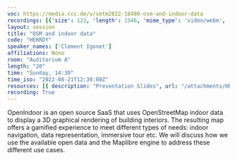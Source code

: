 ```yaml
---
voc: https://media.ccc.de/v/sotm2022-18490-osm-and-indoor-data
recordings: [{'size': 122, 'length': 1546, 'mime_type': 'video/webm', 'language': 'eng', 'filename': 'sotm2022-18490-eng-OSM_and_indoor_data_webm-hd.webm', 'state': 'new', 'folder': 'webm-hd', 'high_quality': True, 'width': 1920, 'height': 1080, 'updated_at': '2022-10-02T19:28:07.858+02:00', 'recording_url': 'https://cdn.media.ccc.de/events/sotm/2022/webm-hd/sotm2022-18490-eng-OSM_and_indoor_data_webm-hd.webm', 'url': 'https://api.media.ccc.de/public/recordings/62493', 'event_url': 'https://api.media.ccc.de/public/events/2352197e-b9a4-50ea-b591-539272590bd0', 'conference_url': 'https://api.media.ccc.de/public/conferences/sotm2022'}, {'size': 58, 'length': 1546, 'mime_type': 'video/webm', 'language': 'eng', 'filename': 'sotm2022-18490-eng-OSM_and_indoor_data_webm-sd.webm', 'state': 'new', 'folder': 'webm-sd', 'high_quality': False, 'width': 720, 'height': 576, 'updated_at': '2022-10-02T19:04:04.967+02:00', 'recording_url': 'https://cdn.media.ccc.de/events/sotm/2022/webm-sd/sotm2022-18490-eng-OSM_and_indoor_data_webm-sd.webm', 'url': 'https://api.media.ccc.de/public/recordings/62491', 'event_url': 'https://api.media.ccc.de/public/events/2352197e-b9a4-50ea-b591-539272590bd0', 'conference_url': 'https://api.media.ccc.de/public/conferences/sotm2022'}, {'size': 42, 'length': 1546, 'mime_type': 'video/mp4', 'language': 'eng', 'filename': 'sotm2022-18490-eng-OSM_and_indoor_data_sd.mp4', 'state': 'new', 'folder': 'h264-sd', 'high_quality': False, 'width': 720, 'height': 576, 'updated_at': '2022-10-02T18:47:22.201+02:00', 'recording_url': 'https://cdn.media.ccc.de/events/sotm/2022/h264-sd/sotm2022-18490-eng-OSM_and_indoor_data_sd.mp4', 'url': 'https://api.media.ccc.de/public/recordings/62489', 'event_url': 'https://api.media.ccc.de/public/events/2352197e-b9a4-50ea-b591-539272590bd0', 'conference_url': 'https://api.media.ccc.de/public/conferences/sotm2022'}, {'size': 23, 'length': 1542, 'mime_type': 'audio/mpeg', 'language': 'eng', 'filename': 'sotm2022-18490-eng-OSM_and_indoor_data_mp3.mp3', 'state': 'new', 'folder': 'mp3', 'high_quality': False, 'width': 0, 'height': 0, 'updated_at': '2022-10-02T18:45:03.429+02:00', 'recording_url': 'https://cdn.media.ccc.de/events/sotm/2022/mp3/sotm2022-18490-eng-OSM_and_indoor_data_mp3.mp3', 'url': 'https://api.media.ccc.de/public/recordings/62488', 'event_url': 'https://api.media.ccc.de/public/events/2352197e-b9a4-50ea-b591-539272590bd0', 'conference_url': 'https://api.media.ccc.de/public/conferences/sotm2022'}, {'size': 100, 'length': 1546, 'mime_type': 'video/mp4', 'language': 'eng', 'filename': 'sotm2022-18490-eng-OSM_and_indoor_data_hd.mp4', 'state': 'new', 'folder': 'h264-hd', 'high_quality': True, 'width': 1920, 'height': 1080, 'updated_at': '2022-10-02T18:43:29.316+02:00', 'recording_url': 'https://cdn.media.ccc.de/events/sotm/2022/h264-hd/sotm2022-18490-eng-OSM_and_indoor_data_hd.mp4', 'url': 'https://api.media.ccc.de/public/recordings/62487', 'event_url': 'https://api.media.ccc.de/public/events/2352197e-b9a4-50ea-b591-539272590bd0', 'conference_url': 'https://api.media.ccc.de/public/conferences/sotm2022'}]
layout: session
title: "OSM and indoor data"
code: "HEKRDY"
speaker_names: ['Clement Igonet']
affiliations: None
room: "Auditorium A"
length: "20"
time: "Sunday, 14:30"
time_iso: "2022-08-21T12:30:00Z"
resources: [{ description: "Presentation Slides", url: "/attachments/HEKRDY_OpenIndoor_cUbsljp.pdf" }]
recording: True
---
```


OpenIndoor is an open source SaaS that uses OpenStreetMap indoor data to display a 3D graphical rendering of building interiors. The resulting map offers a gamified experience to meet different types of needs: indoor navigation, data representation, immersive tour etc.
We will discuss how we use the available open data and the Maplibre engine to address these different use cases.

